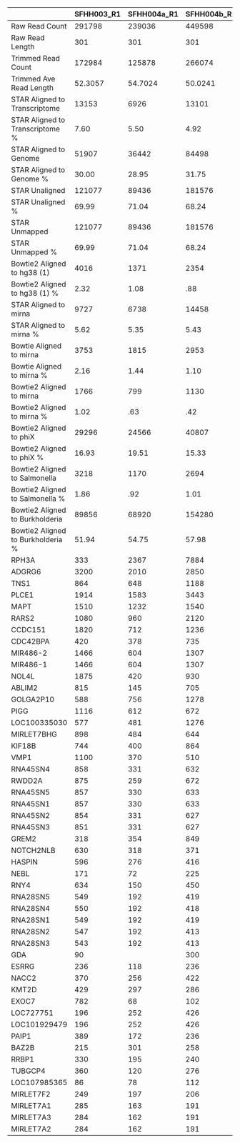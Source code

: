 |    | SFHH003_R1 | SFHH004a_R1 | SFHH004b_R1 | Undetermined_R1 |
| --- | --- | --- | --- | --- |
| Raw Read Count | 291798 | 239036 | 449598 | 195013 |
| Raw Read Length | 301 | 301 | 301 | 301 |
| Trimmed Read Count | 172984 | 125878 | 266074 | 161376 |
| Trimmed Ave Read Length | 52.3057 | 54.7024 | 50.0241 | 141.17 |
| STAR Aligned to Transcriptome | 13153 | 6926 | 13101 | 2286 |
| STAR Aligned to Transcriptome % | 7.60 | 5.50 | 4.92 | 1.41 |
| STAR Aligned to Genome | 51907 | 36442 | 84498 | 14959 |
| STAR Aligned to Genome % | 30.00 | 28.95 | 31.75 | 9.26 |
| STAR Unaligned | 121077 | 89436 | 181576 | 146417 |
| STAR Unaligned % | 69.99 | 71.04 | 68.24 | 90.73 |
| STAR Unmapped | 121077 | 89436 | 181576 | 146417 |
| STAR Unmapped % | 69.99 | 71.04 | 68.24 | 90.73 |
| Bowtie2 Aligned to hg38 (1) | 4016 | 1371 | 2354 | 169 |
| Bowtie2 Aligned to hg38 (1) % | 2.32 | 1.08 | .88 | .10 |
| STAR Aligned to mirna | 9727 | 6738 | 14458 | 2506 |
| STAR Aligned to mirna % | 5.62 | 5.35 | 5.43 | 1.55 |
| Bowtie Aligned to mirna | 3753 | 1815 | 2953 | 393 |
| Bowtie Aligned to mirna % | 2.16 | 1.44 | 1.10 | .24 |
| Bowtie2 Aligned to mirna | 1766 | 799 | 1130 | 22 |
| Bowtie2 Aligned to mirna % | 1.02 | .63 | .42 | .01 |
| Bowtie2 Aligned to phiX | 29296 | 24566 | 40807 | 148901 |
| Bowtie2 Aligned to phiX % | 16.93 | 19.51 | 15.33 | 92.26 |
| Bowtie2 Aligned to Salmonella | 3218 | 1170 | 2694 | 40 |
| Bowtie2 Aligned to Salmonella % | 1.86 | .92 | 1.01 | .02 |
| Bowtie2 Aligned to Burkholderia | 89856 | 68920 | 154280 | 1778 |
| Bowtie2 Aligned to Burkholderia % | 51.94 | 54.75 | 57.98 | 1.10 |
| RPH3A | 333 | 2367 | 7884 | 54 |
| ADGRG6 | 3200 | 2010 | 2850 | 70 |
| TNS1 | 864 | 648 | 1188 | 4401 |
| PLCE1 | 1914 | 1583 | 3443 | 18 |
| MAPT | 1510 | 1232 | 1540 | 10 |
| RARS2 | 1080 | 960 | 2120 |  |
| CCDC151 | 1820 | 712 | 1236 | 12 |
| CDC42BPA | 420 | 378 | 735 | 2142 |
| MIR486-2 | 1466 | 604 | 1307 | 24 |
| MIR486-1 | 1466 | 604 | 1307 | 24 |
| NOL4L | 1875 | 420 | 930 |  |
| ABLIM2 | 815 | 145 | 705 | 1269 |
| GOLGA2P10 | 588 | 756 | 1278 |  |
| PIGG | 1116 | 612 | 672 | 12 |
| LOC100335030 | 577 | 481 | 1276 | 11 |
| MIRLET7BHG | 898 | 484 | 644 | 10 |
| KIF18B | 744 | 400 | 864 | 24 |
| VMP1 | 1100 | 370 | 510 | 10 |
| RNA45SN4 | 858 | 331 | 632 | 7 |
| RWDD2A | 875 | 259 | 672 | 21 |
| RNA45SN5 | 857 | 330 | 633 | 7 |
| RNA45SN1 | 857 | 330 | 633 | 7 |
| RNA45SN2 | 854 | 331 | 627 | 7 |
| RNA45SN3 | 851 | 331 | 627 | 6 |
| GREM2 | 318 | 354 | 849 | 6 |
| NOTCH2NLB | 630 | 318 | 371 | 7 |
| HASPIN | 596 | 276 | 416 | 5 |
| NEBL | 171 | 72 | 225 | 819 |
| RNY4 | 634 | 150 | 450 | 8 |
| RNA28SN5 | 549 | 192 | 419 | 4 |
| RNA28SN4 | 550 | 192 | 418 | 4 |
| RNA28SN1 | 549 | 192 | 419 | 4 |
| RNA28SN2 | 547 | 192 | 413 | 4 |
| RNA28SN3 | 543 | 192 | 413 | 3 |
| GDA | 90 |  | 300 | 690 |
| ESRRG | 236 | 118 | 236 | 472 |
| NACC2 | 370 | 256 | 422 | 8 |
| KMT2D | 429 | 297 | 286 |  |
| EXOC7 | 782 | 68 | 102 |  |
| LOC727751 | 196 | 252 | 426 |  |
| LOC101929479 | 196 | 252 | 426 |  |
| PAIP1 | 389 | 172 | 236 | 6 |
| BAZ2B | 215 | 301 | 258 |  |
| RRBP1 | 330 | 195 | 240 | 6 |
| TUBGCP4 | 360 | 120 | 276 |  |
| LOC107985365 | 86 | 78 | 112 | 412 |
| MIRLET7F2 | 249 | 197 | 206 | 7 |
| MIRLET7A1 | 285 | 163 | 191 | 3 |
| MIRLET7A3 | 284 | 162 | 191 | 3 |
| MIRLET7A2 | 284 | 162 | 191 | 3 |

